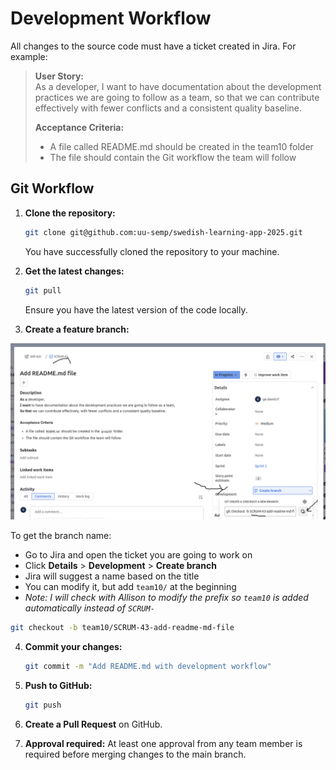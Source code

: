 # Development Workflow

All changes to the source code must have a ticket created in Jira. For example:

> **User Story:**  
> As a developer, 
> I want to have documentation about the development practices we are going to follow as a team, 
> so that we can contribute effectively with fewer conflicts and a consistent quality baseline.
>
> **Acceptance Criteria:**
> - A file called README.md should be created in the team10 folder
> - The file should contain the Git workflow the team will follow

## Git Workflow

1. **Clone the repository:**
   ```bash
   git clone git@github.com:uu-semp/swedish-learning-app-2025.git
   ```
   You have successfully cloned the repository to your machine.

2. **Get the latest changes:**
   ```bash
   git pull
   ```
   Ensure you have the latest version of the code locally.

3. **Create a feature branch:**

 ![Jira Git Integration](dev-tools/readme/Jira-git.png)


   To get the branch name:
   - Go to Jira and open the ticket you are going to work on
   - Click **Details** > **Development** > **Create branch**
   - Jira will suggest a name based on the title
   - You can modify it, but add `team10/` at the beginning
   - *Note: I will check with Allison to modify the prefix so `team10` is added automatically instead of `SCRUM-`*

   ```bash
   git checkout -b team10/SCRUM-43-add-readme-md-file
   ```
  
4. **Commit your changes:**

   ```bash
   git commit -m "Add README.md with development workflow"
   ```

5. **Push to GitHub:**

   ```bash
   git push
   ```

6. **Create a Pull Request** on GitHub.

7. **Approval required:** At least one approval from any team member is required before merging changes to the main branch.
